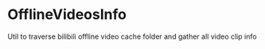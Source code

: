 # OfflineVideosInfo

Util to traverse bilibili offline video cache folder and gather all video clip info
